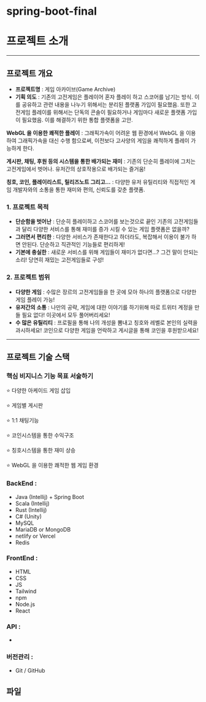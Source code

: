 # spring-boot-final

# 프로젝트 소개

---

## 프로젝트 개요

- **프로젝트명** : 게임 아카이브(Game Archive)
- **기획 의도** : 기존의 고전게임은 플레이어 혼자 플레이 하고 스코어를 남기는 방식. 이를 공유하고 관련 내용을 나누기 위해서는 분리된 플랫폼 가입이 필요했음. 또한 고전게임 플레이를 위해서는 단독의 콘솔이 필요하거나 게임마다 새로운 플랫폼 가입이 필요했음. 이를 해결하기 위한 통합 플랫폼을 고안.

**WebGL 을  이용한 쾌적한 플레이** : 그래픽가속이 어려운 웹 환경에서 WebGL 을 이용하여 그래픽가속을 대신 수행 함으로써, 이전보다 고사양의 게임을 쾌적하게 플레이 가능하게 한다.

**게시판, 채팅, 후원 등의 시스템을 통한 배가되는 재미** : 기존의 단순히 플레이에 그치는 고전게임에서 벗어나. 유저간의 상호작용으로 배가되는 즐거움!

**칭호, 코인, 플레이리스트, 릴리즈노트 그리고…** : 다양한 유저 유틸리티와 직접적인 게임 개발자와의 소통을 통한 재미와 편의, 신뢰도를 갖춘 플랫폼.

### 1. 프로젝트 목적

- **단순함을 벗어난** : 단순히 플레이하고 스코어를 보는것으로 끝인 기존의 고전게임들과 달리 다양한 서비스를 통해 재미를 증가 시킬 수 있는 게임 플랫폼은 없을까?
- **그러면서 편리한** : 다양한 서비스가 존재한다고 하더라도, 복잡해서 이용이 불가 하면 안된다. 단순하고 직관적인 기능들로 편리하게!
- **기본에 충실한** : 새로운 서비스를 위해 게임들이 재미가 없다면…? 그건 말이 안되는소리! 당연히 재밌는 고전게임들로 구성!

### 2. 프로젝트 범위

- **다양한 게임** : 수많은 장르의 고전게임들을 한 곳에 모아 하나의 플랫폼으로 다양한 게임 플레이 가능!
- **유저간의 소통** : 나만의 공략, 게임에 대한 이야기를 하기위해 따로 트위터 계정을 만들 필요 없다! 이곳에서 모두 풀어버리세요!
- **수 많은 유틸리티** : 프로필을 통해 나의 개성을 뽐내고 칭호와 레벨로 본인의 실력을 과시하세요! 코인으로 다양한 게임을 언락하고 게시글을 통해 코인을 후원받으세요!

---

## 프로젝트 기술 스택

### 핵심 비지니스 기능 목표 서술하기

⭐ 다양한 아케이드 게임 삽입

⭐ 게임별 게시판 

⭐ 1:1 채팅기능

⭐ 코인시스템을 통한 수익구조

⭐ 칭호시스템을 통한 재미 상승

⭐ WebGL 을 이용한 쾌적한 웹 게임 환경

### BackEnd :

- Java (Intellij) + Spring Boot
- Scala (Intellij)
- Rust (Intellij)
- C# (Unity)
- MySQL
- MariaDB or MongoDB
- netlify or Vercel
- Redis

### FrontEnd :

- HTML
- CSS
- JS
- Tailwind
- npm
- Node.js
- React

### API :

- 

### 버전관리 :

- Git / GitHub
  
## 파일
